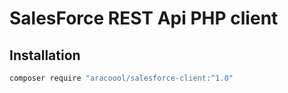 # SalesForce REST Api PHP client

## Installation

```bash
composer require "aracoool/salesforce-client:^1.0"
```